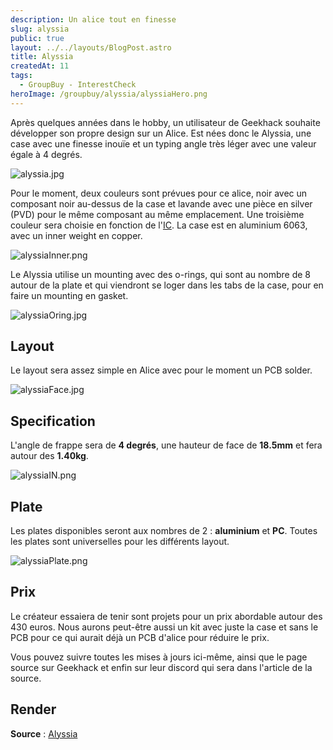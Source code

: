 ```yaml
---
description: Un alice tout en finesse
slug: alyssia
public: true
layout: ../../layouts/BlogPost.astro
title: Alyssia
createdAt: 11
tags:
  - GroupBuy - InterestCheck
heroImage: /groupbuy/alyssia/alyssiaHero.png
---
```



Après quelques années dans le hobby, un utilisateur de Geekhack souhaite développer son propre design sur un Alice. Est nées donc le Alyssia, une case avec une finesse inouïe et un typing angle très léger avec une valeur égale à 4 degrés.

![alyssia.jpg](/groupbuy/alyssia/alyssia1.jpg)

Pour le moment, deux couleurs sont prévues pour ce alice, noir avec un composant noir au-dessus de la case et lavande avec une pièce en silver (PVD) pour le même composant au même emplacement. Une troisième couleur sera choisie en fonction de l'[IC](https://docs.google.com/forms/d/e/1FAIpQLSfV4pENY5Dq8KabJ_6c6W3uTr61RY1iRbypDzzK4A601M_JWg/viewform?usp=send_form). La case est en aluminium 6063, avec un inner weight en copper.

![alyssiaInner.png](/groupbuy/alyssia/alyssiaInner.png)

Le Alyssia utilise un mounting avec des o-rings, qui sont au nombre de 8 autour de la plate et qui viendront se loger dans les tabs de la case, pour en faire un mounting en gasket.

![alyssiaOring.jpg](/groupbuy/alyssia/alyssiaOring.jpg)

## Layout

Le layout sera assez simple en Alice avec pour le moment un PCB solder.

![alyssiaFace.jpg](/groupbuy/alyssia/alyssiaFace.jpg)

## Specification

L'angle de frappe sera de **4 degrés**, une hauteur de face de **18.5mm** et fera autour des **1.40kg**.

![alyssiaIN.png](/groupbuy/alyssia/alyssiaIN.png)

## Plate

Les plates disponibles seront aux nombres de 2 : **aluminium** et **PC**. Toutes les plates sont universelles pour les différents layout.

![alyssiaPlate.png](/groupbuy/alyssia/alyssiaPlate.png)

## Prix

Le créateur essaiera de tenir sont projets pour un prix abordable autour des 430 euros. Nous aurons peut-être aussi un kit avec juste la case et sans le PCB pour ce qui aurait déjà un PCB d'alice pour réduire le prix.

Vous pouvez suivre toutes les mises à jours ici-même, ainsi que le page source sur Geekhack et enfin sur leur discord qui sera dans l'article de la source.

## Render



**Source** : [Alyssia](https://geekhack.org/index.php?topic=119547.0)